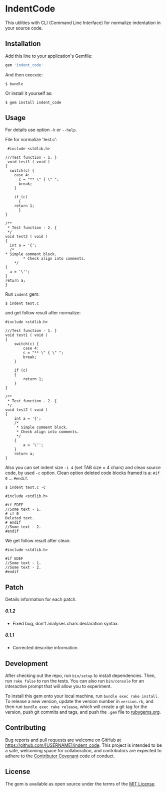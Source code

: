# IndentCode

This utilities with CLI (Command Line Interface) for normalize indentation in your source code.

## Installation

Add this line to your application's Gemfile:

```ruby
gem 'indent_code'
```

And then execute:

    $ bundle

Or install it yourself as:

    $ gem install indent_code

## Usage

For details use option `-h` or `--help`.

File for normalize 'test.c':
```
 #include <stdlib.h>

///Test function - 1. }
 void test1 ( void )
{
  switch(c) {
    case 4:
      c = "** \" { \" ";
      break;
    }
    
    if (c) 
      {
	return 1;
      }
}

/**
 * Test function - 2. {
 */
void test2 ( void )
{
  int a = '{';
  /*
* Simple comment block.
        * Check align into comments.
	*/
{
  a = '\'';
}
return a;
}
```

Run `indent` gem:

    $ indent test.c

and get follow result after normalize:
```
#include <stdlib.h>

///Test function - 1. }
void test1 ( void )
{
    switch(c) {
        case 4:
        c = "** \" { \" ";
        break;
    }
    
    if (c)
    {
        return 1;
    }
}

/**
 * Test function - 2. {
 */
void test2 ( void )
{
    int a = '{';
    /*
     * Simple comment block.
     * Check align into comments.
     */
    {
        a = '\'';
    }
    return a;
}
```

Also you can set indent size `-i 4` (set TAB size = 4 chars) and clean source code, by used `-c` option.
Clean option deleted code blocks framed is a: `#if 0` ... `#endif`.

    $ indent test.c -c
```
#include <stdlib.h>

#if EDEF
//Some text - 1.
# if 0
Deleted text.
# endif
//Some text - 2.
#endif
```

We get follow result after clean:
```
#include <stdlib.h>

#if EDEF
//Some text - 1.
//Some text - 2.
#endif
```

## Patch

Details information for each patch.

##### 0.1.2
* Fixed bug, don't analyses chars declaration syntax.

##### 0.1.1
* Corrected describe information.


## Development

After checking out the repo, run `bin/setup` to install dependencies. Then, run `rake false` to run the tests. You can also run `bin/console` for an interactive prompt that will allow you to experiment.

To install this gem onto your local machine, run `bundle exec rake install`. To release a new version, update the version number in `version.rb`, and then run `bundle exec rake release`, which will create a git tag for the version, push git commits and tags, and push the `.gem` file to [rubygems.org](https://rubygems.org).

## Contributing

Bug reports and pull requests are welcome on GitHub at https://github.com/[USERNAME]/indent_code. This project is intended to be a safe, welcoming space for collaboration, and contributors are expected to adhere to the [Contributor Covenant](contributor-covenant.org) code of conduct.


## License

The gem is available as open source under the terms of the [MIT License](http://opensource.org/licenses/MIT).

